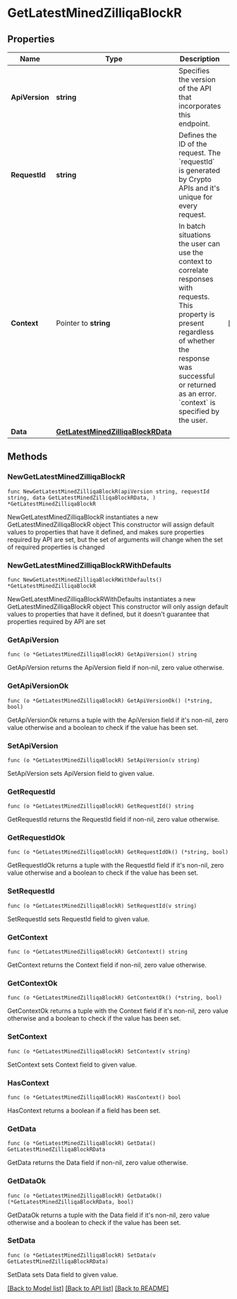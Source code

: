 # GetLatestMinedZilliqaBlockR

## Properties

Name | Type | Description | Notes
------------ | ------------- | ------------- | -------------
**ApiVersion** | **string** | Specifies the version of the API that incorporates this endpoint. | 
**RequestId** | **string** | Defines the ID of the request. The &#x60;requestId&#x60; is generated by Crypto APIs and it&#39;s unique for every request. | 
**Context** | Pointer to **string** | In batch situations the user can use the context to correlate responses with requests. This property is present regardless of whether the response was successful or returned as an error. &#x60;context&#x60; is specified by the user. | [optional] 
**Data** | [**GetLatestMinedZilliqaBlockRData**](GetLatestMinedZilliqaBlockRData.md) |  | 

## Methods

### NewGetLatestMinedZilliqaBlockR

`func NewGetLatestMinedZilliqaBlockR(apiVersion string, requestId string, data GetLatestMinedZilliqaBlockRData, ) *GetLatestMinedZilliqaBlockR`

NewGetLatestMinedZilliqaBlockR instantiates a new GetLatestMinedZilliqaBlockR object
This constructor will assign default values to properties that have it defined,
and makes sure properties required by API are set, but the set of arguments
will change when the set of required properties is changed

### NewGetLatestMinedZilliqaBlockRWithDefaults

`func NewGetLatestMinedZilliqaBlockRWithDefaults() *GetLatestMinedZilliqaBlockR`

NewGetLatestMinedZilliqaBlockRWithDefaults instantiates a new GetLatestMinedZilliqaBlockR object
This constructor will only assign default values to properties that have it defined,
but it doesn't guarantee that properties required by API are set

### GetApiVersion

`func (o *GetLatestMinedZilliqaBlockR) GetApiVersion() string`

GetApiVersion returns the ApiVersion field if non-nil, zero value otherwise.

### GetApiVersionOk

`func (o *GetLatestMinedZilliqaBlockR) GetApiVersionOk() (*string, bool)`

GetApiVersionOk returns a tuple with the ApiVersion field if it's non-nil, zero value otherwise
and a boolean to check if the value has been set.

### SetApiVersion

`func (o *GetLatestMinedZilliqaBlockR) SetApiVersion(v string)`

SetApiVersion sets ApiVersion field to given value.


### GetRequestId

`func (o *GetLatestMinedZilliqaBlockR) GetRequestId() string`

GetRequestId returns the RequestId field if non-nil, zero value otherwise.

### GetRequestIdOk

`func (o *GetLatestMinedZilliqaBlockR) GetRequestIdOk() (*string, bool)`

GetRequestIdOk returns a tuple with the RequestId field if it's non-nil, zero value otherwise
and a boolean to check if the value has been set.

### SetRequestId

`func (o *GetLatestMinedZilliqaBlockR) SetRequestId(v string)`

SetRequestId sets RequestId field to given value.


### GetContext

`func (o *GetLatestMinedZilliqaBlockR) GetContext() string`

GetContext returns the Context field if non-nil, zero value otherwise.

### GetContextOk

`func (o *GetLatestMinedZilliqaBlockR) GetContextOk() (*string, bool)`

GetContextOk returns a tuple with the Context field if it's non-nil, zero value otherwise
and a boolean to check if the value has been set.

### SetContext

`func (o *GetLatestMinedZilliqaBlockR) SetContext(v string)`

SetContext sets Context field to given value.

### HasContext

`func (o *GetLatestMinedZilliqaBlockR) HasContext() bool`

HasContext returns a boolean if a field has been set.

### GetData

`func (o *GetLatestMinedZilliqaBlockR) GetData() GetLatestMinedZilliqaBlockRData`

GetData returns the Data field if non-nil, zero value otherwise.

### GetDataOk

`func (o *GetLatestMinedZilliqaBlockR) GetDataOk() (*GetLatestMinedZilliqaBlockRData, bool)`

GetDataOk returns a tuple with the Data field if it's non-nil, zero value otherwise
and a boolean to check if the value has been set.

### SetData

`func (o *GetLatestMinedZilliqaBlockR) SetData(v GetLatestMinedZilliqaBlockRData)`

SetData sets Data field to given value.



[[Back to Model list]](../README.md#documentation-for-models) [[Back to API list]](../README.md#documentation-for-api-endpoints) [[Back to README]](../README.md)


